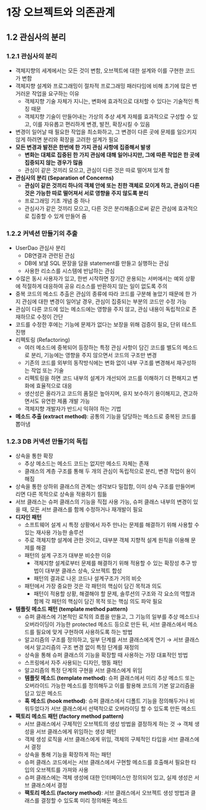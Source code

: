 # 1장 오브젝트와 의존관계

## 1.2 관심사의 분리

### 1.2.1 관심사의 분리

- 객체지향의 세계에서는 모든 것이 변함, 오브젝트에 대한 설계와 이를 구현한 코드가 변함
- 객체지향 설계와 프로그래밍이 절차적 프로그래밍 패러다임에 비해 초기에 많은 번거러운 작업을 요구하는 이유
    - 객체지향 기술 자체가 지니는, 변화에 효과적으로 대처할 수 있다는 기술적인 특징 때문
    - 객체지향 기술이 만들어내는 가상의 추상 세계 자체를 효과적으로 구성할 수 있고, 이를 자유롭고 편리하게 변경, 발전, 확장시킬 수 있음
- 변경이 일어날 때 필요한 작업을 최소화하고, 그 변경이 다른 곳에 문제를 일으키지 않게 하려면 분리와 확장을 고려한 설계가 필요
- **모든 변경과 발전은 한번에 한 가지 관심 사항에 집중해서 발생**
    - **변화는 대체로 집중된 한 가지 관심에 대해 일어나지만, 그에 따른 작업은 한 곳에 집중되지 않는 경우가 많음**
    - 관심이 같은 것끼리 모으고, 관심이 다른 것은 따로 떨어져 있게 함
- **관심사의 분리 (Separation of Concerns)**
    - **관심이 같은 것끼리 하나의 객체 안에 또는 친한 객체로 모이게 하고, 관심이 다른 것은 가능한 따로 떨어져서 서로 영향을 주지 않도록 분리**
    - 프로그래밍 기초 개념 중 하나
    - 관심사가 같은 것끼리 모으고, 다른 것은 분리해줌으로써 같은 관심에 효과적으로 집중할 수 있게 만들어 줌

### 1.2.2 커넥션 만들기의 추출

- UserDao 관심사 분리
    - DB연결과 관련된 관심
    - DB에 보낼 SQL 문장을 담을 statement를 만들고 실행하는 관심
    - 사용한 리소스를 시스템에 반납하는 관심
- 수많은 동시 사용자가 있고, 한번 시작하면 장기간 운용되는 서버에서는 예외 상황에 적절하게 대응하여 공유 리소스를 반환하지 않는 일이 없도록 주의
- 중복 코드의 메소드 추출은 관심의 종류에 따라 코드를 구분해 놓았기 때문에 한 가지 관심에 대한 변경이 일어날 경우, 관심이 집중되는 부분의 코드만 수정 가능
- 관심이 다른 코드에 있는 메소드에는 영향을 주지 않고, 관심 내용이 독립적으로 존재하므로 수정이 간단
- 코드를 수정한 후에는 기능에 문제가 없다는 보장을 위해 검증이 필요, 단위 테스트 진행
- 리펙토링 (Refactoring)
    - 여러 메소드에 중복되어 등장하는 특정 관심 사항이 담긴 코드를 별도의 메소드로 분리, 기능에는 영향을 주지 않으면서 코드의 구조만 변경
    - 기존의 코드를 외부의 동작방식에는 변화 없이 내부 구조를 변경해서 재구성하는 작업 또는 기술
    - 리펙토링을 하면 코드 내부의 설계가 개선되어 코드를 이해하기 더 편해지고 변화에 효율적으로 대응
    - 생산성은 올라가고 코드의 품질은 높아지며, 유지 보수하기 용이해지고, 견고하면서도 유연한 제품 개발 가능
    - 객체지향 개발자가 반드시 익혀야 하는 기법
- **메소드 추출 (extract method)**: 공통의 기능을 담당하는 메소드로 중복된 코드를 뽑아냄

### 1.2.3 DB 커넥션 만들기의 독립

- 상속을 통한 확장
    - 추상 메소드는 메소드 코드는 없지만 메소드 자체는 존재
    - 클래스의 계층 구조를 통해 두 개의 관심이 독립적으로 분리, 변경 작업이 용이해짐
- 상속을 통한 상하위 클래스의 관계는 생각보다 밀접함, 이미 상속 구조를 만들어버리면 다른 목적으로 상속을 적용하기 힘듦
- 서브 클래스는 슈퍼 클래스의 기능을 직접 사용 가능, 슈퍼 클래스 내부의 변경이 있을 때, 모든 서브 클래스를 함께 수정하거나 재개발이 필요
- **디자인 패턴**
    - 소프트웨어 설계 시 특정 상황에서 자주 만나는 문제를 해결하기 위해 사용할 수 있는 재사용 가능한 솔루션
    - 주로 객체지향 설계에 관한 것이고, 대부분 객체 지향적 설계 원칙을 이용해 문제를 해결
    - 패턴의 설계 구조가 대부분 비슷한 이유
        - 객체지향 설계로부터 문제를 해결하기 위해 적용할 수 있는 확장성 추구 방법이 대부분 클래스 상속, 오브젝트 합성
        - 패턴의 결과로 나온 코드나 설계구조가 거의 비슷
    - 패턴에서 가장 중요한 것은 각 패턴의 핵심이 담긴 목적과 의도
        - 패턴이 적용할 상황, 해결해야 할 문제, 솔루션의 구조와 각 요소의 역할과 함께 각 패턴의 핵심이 담긴 목적 또는 핵심 의도 파악 필요
- **템플릿 메소드 패턴 (template method pattern)**
    - 슈퍼 클래스에 기본적인 로직의 흐름을 만들고, 그 기능의 일부를 추상 메소드나 오버라이딩이 가능한 protected 메소드 등으로 만든 뒤, 서브 클래스에서 메소드를 필요에 맞게 구현하여 사용하도록 하는 방법
    - 알고리즘의 구조를 정의하고, 일부 단계를 서브 클래스에게 연기 → 서브 클래스에서 알고리즘의 구조 변경 없이 특정 단계를 재정의
    - 상속을 통해 슈퍼 클래스의 기능을 확장할 때 사용하는 가장 대표적인 방법
    - 스프링에서 자주 사용되는 디자인, 행동 패턴
    - 알고리즘의 특정 단계의 구현을 서브 클래스에게 위임
    - **템플릿 메소드 (template method)**: 슈퍼 클래스에서 미리 추상 메소드 또는 오버라이드 가능한 메소드를 정의해두고 이를 활용해 코드의 기본 알고리즘을 담고 있은 메소드
    - **훅 메소드 (hook method)**: 슈퍼 클래스에서 디폴트 기능을 정의해두거나 비워두었다가 서브 클래스에서 선택적으로 오버라이딩 할 수 있도록 만든 메소드
- **팩토리 메소드 패턴 (factory method pattern)**
    - 서브 클래스에서 구체적인 오브젝트의 생성 방법을 결정하게 하는 것 → 객체 생성을 서브 클래스에게 위임하는 생성 패턴
    - 객체 생성 로직을 서브 클래스에게 위임, 객체의 구체적인 타입을 서브 클래스에서 결정
    - 상속을 통해 기능을 확장하게 하는 패턴
    - 슈퍼 클래스 코드에서는 서브 클래스에서 구현할 메소드를 호출해서 필요한 타입의 오브젝트를 가져와 사용
    - 슈퍼 클래스에는 객체 생성에 대한 인터페이스만 정의되어 있고, 실제 생성은 서브 클래스에서 결정
    - **팩토리 메소드 (factory method)**: 서브 클래스에서 오브젝트 생성 방법과 클래스를 결정할 수 있도록 미리 정의해둔 메소드

